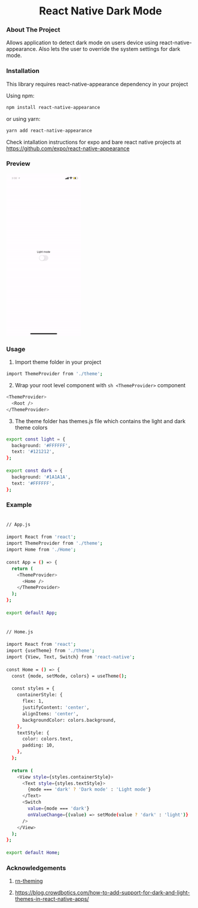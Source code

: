 <!--
*** Thanks for checking out the Best-README-Template. If you have a suggestion
*** that would make this better, please fork the repo and create a pull request
*** or simply open an issue with the tag "enhancement".
*** Thanks again! Now go create something AMAZING! :D
-->



<!-- PROJECT SHIELDS -->
<!--
*** I'm using markdown "reference style" links for readability.
*** Reference links are enclosed in brackets [ ] instead of parentheses ( ).
*** See the bottom of this document for the declaration of the reference variables
*** for contributors-url, forks-url, etc. This is an optional, concise syntax you may use.
*** https://www.markdownguide.org/basic-syntax/#reference-style-links
-->
<h1 align="center">React Native Dark Mode</h1>

<!-- ABOUT THE PROJECT -->
<h3> About The Project</h3>

Allows application to detect dark mode on users device using react-native-appearance. Also lets the user to override the system settings for dark mode.

<h3>Installation</h3>

This library requires react-native-appearance dependency in your project

Using npm:
```sh
npm install react-native-appearance
```

or using yarn:
```sh
yarn add react-native-appearance
```

Check intallation instructions for expo and bare react native projects at <a target="_blank" href="https://github.com/expo/react-native-appearance">https://github.com/expo/react-native-appearance</a>

<h3>Preview</h3>
<img src="https://github.com/zarir/rn-dark-mode/blob/master/demo.gif" alt="Showcase iOS" width="200" height="433">

<h3>Usage</h3>

1. Import theme folder in your project

```sh
import ThemeProvider from './theme';
```

2. Wrap your root level component with ```sh <ThemeProvider>``` component

```sh
<ThemeProvider>
  <Root />
</ThemeProvider>
```

3. The theme folder has themes.js file which contains the light and dark theme colors

```sh
export const light = {
  background: '#FFFFFF',
  text: '#121212',
};

export const dark = {
  background: '#1A1A1A',
  text: '#FFFFFF',
};
```

<h3>Example</h3>

```sh

// App.js

import React from 'react';
import ThemeProvider from './theme';
import Home from './Home';

const App = () => {
  return (
    <ThemeProvider>
      <Home />
    </ThemeProvider>
  );
};

export default App;


// Home.js

import React from 'react';
import {useTheme} from './theme';
import {View, Text, Switch} from 'react-native';

const Home = () => {
  const {mode, setMode, colors} = useTheme();

  const styles = {
    containerStyle: {
      flex: 1,
      justifyContent: 'center',
      alignItems: 'center',
      backgroundColor: colors.background,
    },
    textStyle: {
      color: colors.text,
      padding: 10,
    },
  };

  return (
    <View style={styles.containerStyle}>
      <Text style={styles.textStyle}>
        {mode === 'dark' ? 'Dark mode' : 'Light mode'}
      </Text>
      <Switch
        value={mode === 'dark'}
        onValueChange={(value) => setMode(value ? 'dark' : 'light')}
      />
    </View>
  );
};

export default Home;
```
<h3>Acknowledgements</h3>

1. <a target="_blank" href="https://github.com/RatebSeirawan/rn-theming">rn-theming</a>

2. <a target="_blank" href="https://blog.crowdbotics.com/how-to-add-support-for-dark-and-light-themes-in-react-native-apps/">https://blog.crowdbotics.com/how-to-add-support-for-dark-and-light-themes-in-react-native-apps/</a>



